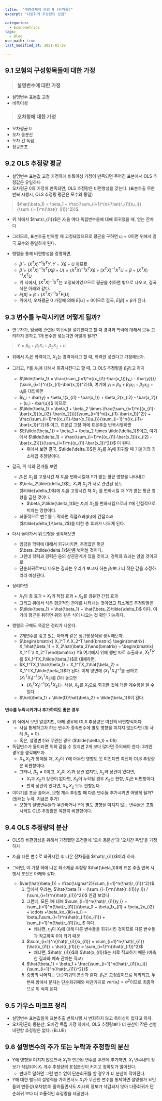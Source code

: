 ```yaml
---
title:  "계량경제학 강의 9 (한치록)"
excerpt: "다중회귀 추정량의 성질"

categories:
  - Econometrics
tags:
  - Blog
use_math: true
last_modified_at: 2021-01-28

---
```




## 9.1 모형의 구성항목들에 대한 가정



> ### 설명변수에 대한 가정

* 설명변수 표본값 고정
* 비특이성



> ### 오차항에 대한 가정

* 오차평균 0
* 오차 동분산
* 오차 간 독립
* 정규분포



## 9.2 OLS 추정량 평균

* 설명변수 표본값 고정 가정하에 비특이성 가정이 만족되면 주어진 표본에서 OLS 추정값은 유일하다
* 오차평균 0의 가정이 만족되면, OLS 추정량은 비편향성을 갖는다. (표본추출 무한반복 시행시, OLS 추정량 평균은 모수와 동일)

> $\hat{\beta_1} = \beta_1 + \frac{\sum_{i=1}^{n}{\hat{r_{i1}}u_i}}{\sum_{i=1}^n{\hat{r_{i1}}^2}}$

* 위 식에서 $\hat{r_{i1}}$은 $X_1$을 여타 독립변수들에 대해 회귀했을 때, 얻는 잔차다
* 그러므로, 표본추출 반복할 때 고정돼있으므로 평균을 구하면 $u_i = 0$이면 위에서 결국 모수와 동일하게 된다.



* 행렬을 통해 비편향성을 증명하면,
  * $\hat{\beta} = (X^TX)^{-1}X^TY, Y=X\beta+U$ 이므로
  * $\hat{\beta} = (X^TX)^{-1}X^T(X\beta+U) = (X^TX)^{-1}X^TX\beta + (X^TX)^{-1}X^TU = \beta + (X^TX)^{-1}X^TU$
  * 위 식에서, $(X^TX)^{-1}X^T$는 고정되어있으므로 평균을 취하면 밖으로 나오고, 결국 식은 아래와 같다.
  * $E[\hat{\beta}] = \beta + (X^TX)^{-1}X^TE[U]$
  * 위에서, 오차평균 0 가정에 의해 $E[U]=0$이므로 결국, $E[\hat{\beta}] = \beta$가 된다.


## 9.3 변수를 누락시키면 어떻게 될까?


* 연구자가, 임금에 관련된 회귀식을 설계한다고 할 때 경력과 학력에 대해서 모두 고려하지 못하고 1개 변수만 넣는다면 어떻게 될까?

> $Y = \beta_0 + \beta_1X_1 + \beta_2X_2 + u$

* 위에서 $X_1$은 학력이고, $X_2$는 경력이라고 할 때, 학력만 넣었다고 가정해보자.
* 그리고, $Y$를 $X_1$에 대해서 회귀시킨다고 할 때, 그 OLS 추정량을 $\tilde \beta_1$라고 하자
  * $\tilde{\beta_1} = \frac{\sum_{i=1}^n{(x_{i1}-\bar{x_1})(y_i - \bar{y})}}{\sum_{i=1}^n{(x_{i1}-\bar{x_1})^2}}$, 여기에 $y_i = \beta_0 + \beta_1x_{i1} + \beta_2 x_{i2}+u_i$를 대입하면
  * $y_i - \bar{y} = \beta_1(x_{i1} - \bar{x_1}) + \beta_2(x_{i2} - \bar{x_2}) + (u_i - \bar{u})$ 이므로
  * $\tilde{\beta_1} = \beta_1 + \beta_2 \times \frac{\sum_{i=1}^n{(x_{i1}-\bar{x_1})(x_{i2}-\bar{x_2})}}{\sum_{i=1}^n{(x_{i1}-\bar{x_1})^2}} + \frac{\sum_{i=1}^n{(x_{i1}-\bar{x_1})u_i}}{\sum_{i=1}^n{(x_{i1}-\bar{x_1})^2}}$ 이고, 표본값 고정 하에 표본추출 반복시행하면
  * $E(\tilde{\beta_1}) = \beta_1 + \beta_2 \times \tilde{\delta_1}$이고, 여기에서  $\tilde{\delta_1} = \frac{\sum_{i=1}^n{(x_{i1}-\bar{x_1})(x_{i2} - \bar{x_2})}}{\sum_{i=1}^n{(x_{i1}-\bar{x_1})^2}}$ 이 된다.
    * 위에서 보면 결국, $\tilde{\delta_1}$은 $X_2$를 $X_1$에 회귀할 때 기울기의 최소제곱 추정량이다.
* 결국, 위 식의 전개를 보면 
  * $\beta_1$은 $X_2$를 고정시킨 채 $X_1$을 변화시킬때 $Y$가 받는 평균 영향을 나타내고
  * $\beta_2\tilde{\delta_1}$는 $X_1$과 $X_2$가 서로 관련된 정도($\tilde{\delta_1}$)에 $X_1$을 고정시킨 채 $X_2$ 를 변화시킬 때 $Y$가 받는 평균 영향을 곱한 것이다.
    * $\beta_2\tilde{\delta_1}$는 $X_1$이 $X_2$를 변화시킴으로써 $Y$에 간접적으로 미치는 영향이다.
  * 최종적으로 변수를 누락하면 직접효과($\beta_1$)에 간접효과($\tilde{\delta_1}\beta_2$)를 더한 총 효과가 나오게 된다.
* 다시 돌아가서 위 모형을 생각해보면
  * 임금을 학력에 대해서 회귀시키면, 추정값은 평균 $\beta_2\tilde{\delta_1}$만큼 벗어날 것이다. 
  * 그런데 학력과 경력은 음의 상관관계가 있을 것이고, 경력의 효과는 양일 것이므로 
  * 단순회귀로부터 나오는 결과는 우리가 보고자 하는 $\beta_1$보다 더 작은 값을 추정하리라 예상된다.
* 정리하면
  * $X_1$의 총 효과 = $X_1$의 직접 효과 + $X_2$를 경유한 간접 효과
  * 그리고 위에서 식은 평균적인 관계를 나타내는 것이었고 최소제곱 추정량들은 
  * $\tilde{\beta_1} = \hat{\beta_1} + \hat{\beta_2}\tilde{\delta_1}$ 이다. 여기에 평균을 취하면 위와 같은 식이 나오는 것 확인 가능하다.



* 행렬로 구해도 똑같은 정리가 나온다.
  * 2개변수를 갖고 있는 아래와 같은 정규방정식을 생각해보자.
  * $\begin{bmatrix} X_1^T \\ X_2^T \end{bmatrix} \begin{bmatrix} X_1\hat{\beta_1} + X_2\hat{\beta_2}\end{bmatrix} = \begin{bmatrix} X_1^T \\ X_2^T\end{bmatrix} Y$  여기에서 위에 행만 따로 추출하고, $X_1^TY$를 $X_1^TX_1\tilde{\beta_1}$로 대체하면,
  * $X_1^TX_1 \hat{\beta_1} + X_1^TX_2\hat{\beta_2} = X_1^TX_1\tilde{\beta_1}$가 된다. 이제 양변에 $(X_1^TX_1)^{-1}$를 곱하고 $(X_1^TX_1)^{-1}(X_1^TX_2)$를 $\tilde{D}$라 놓으면
    * $(X_1^TX_1)^{-1}(X_1^TX_2)$는 사실, $X_2$를 $X_1$으로 회귀한 것에 대한 계수임을 알 수 있다.
  * $\hat{\beta_1} + \tilde{D}\hat{\beta_2} = \tilde{\beta_1}$이 된다.



#### 변수를 누락시키거나 추가하여도 좋은 경우

* 위 식에서 보면 알겠지만, 아래 경우에 OLS 추정량은 여전히 비편향적이다
  * 사실 통제하고자 하는 변수가 종속변수에 별도 영향을 미치지 않는다면 (위 사례 $\beta_2 = 0$)
  * 혹은, 설명변수와 무관한 경우 ($\tilde{\delta_1} = 0$)
* 독립변수가 둘이라면 위와 같을 수 있지만 2개 보다 많다면 주의해야 한다. 3개인 경우를 생각해보자.
  * $X_1, X_2$가 통제될 때, $X_3$이 $Y$에 아무런 영향도 못 미친다면 여전히 OLS 추정량은 비편향이다.
  * 그러나, $\beta_3 \ne 0$이고, $X_3$이 $X_1$과 상관 없지만, $X_2$와 상관이 있다면,
    * $X_1$과 $X_2$가 상관이 없다면, $X_3$이 누락될 경우 $X_2$는 편향, $X_1$은 비편향이다.
    * 만약 상관이 있다면, $X_1, X_2$ 모두 편향된다. 
* 이야기를 조금 틀어서, 모형 계수 추정할 때 다른 변수들 추가시키면 어떻게 될까? (원래는 누락, 지금은 추가)
  * 모형의 설명변수들과 무관하거나 Y에 별도 영향을 미치지  않는 변수들은 포함시켜도 OLS 추정량은 여전히 비편향이다. 
  
  
## 9.4 OLS 추정량의 분산

* OLS의 비편향성을 위해서 가정했던 조건들에 '오차 동분산'과 '오차간 독립'을 가정하자

* $X_1$을 다른 변수로 회귀시킨 후 나온 잔차들을 $\hat{r_{i1}}$이라 하자. 

* 그러면, 이 가정 하에 나온 최소제곱 추정량 $\hat{\beta_1}$의 표본 추출 반복 시행시 분산은 아래와 같다.

  * $var(\hat{\beta_1}) = \frac{\sigma^2}{\sum_{i=1}^n{\hat{r_{i1}}^2}}$
    1. 앞에서 우리는, $\hat{\beta_1} = (\sum_{i=1}^n{\hat{r_{i1}}y_i}) / (\sum_{i=1}^n{\hat{r_{i1}}^2})$ 인걸 보았다
    2. 그런데, 모든 $i$에 대해 $\sum_{i=1}^n{\hat{r_{i1}}y_i} = \sum_{i=1}^n{\hat{r_{i1}}}(\beta_0 + \beta_1x_{i1} + \beta_2x_{i2} + \cdots +\beta_kx_{ik}+u_i) = \beta_1\sum_{i=1}^n{\hat{r_{i1}}x_{i1}} + \sum_{i=1}^n{\hat{r_{i1}}}u_i$ 이다.
       * 왜냐면, $r_{i1}$이 $X_1$에 대해 다른 변수들을 회귀시킨 것이므로 다른 변수들과 직교하여 0이 되기 때문
    3. $\sum_{i=1}^n{\hat{r_{i1}}x_{i1}} = \sum_{i=1}^n{\hat{r_{i1}}(\hat{x_{i1}} + \hat{r_{i1}})} = \sum_{i=1}^n{\hat{r_{i1}}^2}$
       * 왜냐면, $\hat{r_{i1}}$와 $\hat{x_{i1}}$는 서로 직교하기 때문 (예측한 결과와 예측 잔차는 직교)
    4. $\hat{\beta_1} = \beta_1 + \frac{\sum_{i=1}^n{\hat{r_{i1}}u_i}}{\sum_{i=1}^n{\hat{r_{i1}}^2}}$
    5. 증명의 나머지는 단순회귀의 분산과 같다. $\beta_1$은 고정값이므로 제외되고, 두번째 항에서 분자는 단순회귀때와 마찬가지로 $var(u_i) = \sigma^2$이므로 최종적으로 위 식이 된다.

  
## 9.5 가우스 마코프 정리

* 설명변수 표본값들이 표본추출 반복시행 시 변화하지 않고 특이성이 없다고 하자.
* 오차평균0, 동분산, 오차간 독립 가정 하에서, OLS 추정량보다 더 분산이 작은 선형 비편향 추정량은 없다. (BLUE)

## 9.6 설명변수의 추가 또는 누락과 추정량의 분산

* Y에 영향을 미치지 않으면서 $X_1$과 연관된 변수를 우변에 추가하면, $X_1$ 변수내의 정보가 삭감되어 $X_1$ 계수 추정량의 표집분산이 커지고 정확도가 떨어진다.
  * 반대로 말하면 그런 변수 없이 단순회귀를 할 경우가 더 분산이 작아진다.
* Y에 대한 별도의 설명력을 가지면서도 $X_1$가 무관한 변수를 통제하면 설명불가 요인들의 변동성(오차항)이 줄어들면서도 $X_1$내의 정보가 삭감되지 않아 다중회귀가 단순회귀 보다 더 효율적인 추정량을 제공한다.

